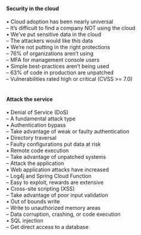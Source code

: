 ####  Security in the cloud  

• Cloud adoption has been nearly universal  
– It’s difficult to find a company NOT using the cloud  
• We’ve put sensitive data in the cloud  
– The attackers would like this data  
• We’re not putting in the right protections  
– 76% of organizations aren’t using  
– MFA for management console users  
• Simple best-practices aren’t being used  
– 63% of code in production are unpatched  
– Vulnerabilities rated high or critical (CVSS >= 7.0)  
<br>


####  Attack the service  

• Denial of Service (DoS)  
– A fundamental attack type  
• Authentication bypass  
– Take advantage of weak or faulty authentication  
• Directory traversal  
– Faulty configurations put data at risk  
• Remote code execution  
– Take advantage of unpatched systems  
– Attack the application  
• Web application attacks have increased  
– Log4j and Spring Cloud Function  
– Easy to exploit, rewards are extensive  
• Cross-site scripting (XSS)  
– Take advantage of poor input validation  
• Out of bounds write  
– Write to unauthorized memory areas  
– Data corruption, crashing, or code execution  
• SQL injection  
– Get direct access to a database
